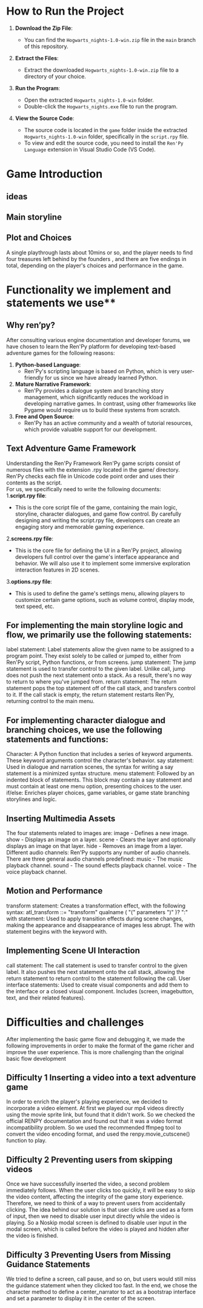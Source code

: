 # How to Run the Project

1. **Download the Zip File**:
   - You can find the `Hogwarts_nights-1.0-win.zip` file in the `main` branch of this repository.

2. **Extract the Files**:
   - Extract the downloaded `Hogwarts_nights-1.0-win.zip` file to a directory of your choice.

3. **Run the Program**:
   - Open the extracted `Hogwarts_nights-1.0-win` folder.
   - Double-click the `Hogwarts_nights.exe` file to run the program.
4. **View the Source Code**:
   - The source code is located in the `game` folder inside the extracted `Hogwarts_nights-1.0-win` folder, specifically in the `script.rpy` file.
   - To view and edit the source code, you need to install the `Ren'Py Language` extension in Visual Studio Code (VS Code).
# Game Introduction
## ideas
## Main storyline
## Plot and Choices
A single playthrough lasts about 10mins or so, and the player needs to find four treasures left behind by the founders , and there are five endings in total, depending on the player's choices and performance in the game.
# Functionality we implement and statements we use**
## Why ren’py?
After consulting various engine documentation and developer forums, we have chosen to learn the Ren'Py platform for developing text-based adventure games for the following reasons:
1. **Python-based Language**:
   - Ren'Py's scripting language is based on Python, which is very user-friendly for us since we have already learned Python.
3. **Mature Narrative Framework**:
   - Ren'Py provides a dialogue system and branching story management, which significantly reduces the workload in developing narrative games. In contrast, using other frameworks like Pygame would require us to build these systems from scratch.
5. **Free and Open Source**:
   - Ren'Py has an active community and a wealth of tutorial resources, which provide valuable support for our development.

##  Text Adventure Game Framework
Understanding the Ren'Py Framework
Ren'Py game scripts consist of numerous files with the extension .rpy located in the game/ directory. Ren'Py checks each file in Unicode code point order and uses their contents as the script.  
For us, we specifically need to write the following documents:  
1.**script.rpy file**:
 - This is the core script file of the game, containing the main logic, storyline, character dialogues, and game flow control. By carefully designing and writing the script.rpy file, developers can create an engaging story and memorable gaming experience.

2.**screens.rpy file**:
 - This is the core file for defining the UI in a Ren'Py project, allowing developers full control over the game's interface appearance and behavior. We will also use it to implement some immersive exploration interaction features in 2D scenes.

3.**options.rpy file**:
  - This is used to define the game's settings menu, allowing players to customize certain game options, such as volume control, display mode, text speed, etc.  

## For implementing the main storyline logic and flow, we primarily use the following statements:
label statement: Label statements allow the given name to be assigned to a program point. They exist solely to be called or jumped to, either from Ren'Py script, Python functions, or from screens.
jump statement: The jump statement is used to transfer control to the given label. Unlike call, jump does not push the next statement onto a stack. As a result, there's no way to return to where you've jumped from.
return statement: The return statement pops the top statement off of the call stack, and transfers control to it. If the call stack is empty, the return statement restarts Ren'Py, returning control to the main menu.
 
## For implementing character dialogue and branching choices, we use the following statements and functions:
Character: A Python function that includes a series of keyword arguments. These keyword arguments control the character's behavior.
say statement: Used in dialogue and narration scenes, the syntax for writing a say statement is a minimized syntax structure.
menu statement: Followed by an indented block of statements. This block may contain a say statement and must contain at least one menu option, presenting choices to the user.
if/else: Enriches player choices, game variables, or game state branching storylines and logic.

## Inserting Multimedia Assets
The four statements related to images are:
image - Defines a new image.
show - Displays an image on a layer.
scene - Clears the layer and optionally displays an image on that layer.
hide - Removes an image from a layer.
Different audio channels:
Ren'Py supports any number of audio channels. There are three general audio channels predefined:
music - The music playback channel.
sound - The sound effects playback channel.
voice - The voice playback channel.

## Motion and Performance
transform statement: Creates a transformation effect, with the following syntax:
atl_transform ::= "transform" qualname ( "(" parameters ")" )? ":"
with statement: Used to apply transition effects during scene changes, making the appearance and disappearance of images less abrupt. The with statement begins with the keyword with.

## Implementing Scene UI Interaction
call statement: The call statement is used to transfer control to the given label. It also pushes the next statement onto the call stack, allowing the return statement to return control to the statement following the call.
User interface statements: Used to create visual components and add them to the interface or a closed visual component. Includes (screen, imagebutton, text, and their related features).

# Difficulties and challenges
After implementing the basic game flow and debugging it, we made the following improvements in order to make the format of the game richer and improve the user experience.
This is more challenging than the original basic flow development

## Difficulty 1 Inserting a video into a text adventure game
In order to enrich the player's playing experience, we decided to incorporate a video element. At first we played our mp4 videos directly using the movie sprite link, but found that it didn't work.
So we checked the official RENPY documentation and found out that it was a video format incompatibility problem. So we used the recommended ffmpeg tool to convert the video encoding format, and used the renpy.movie_cutscene() function to play.

## Difficulty 2 Preventing users from skipping videos
Once we have successfully inserted the video, a second problem immediately follows. When the user clicks too quickly, it will be easy to skip the video content, affecting the integrity of the game story experience. Therefore, we need to think of a way to prevent users from accidentally clicking.
The idea behind our solution is that user clicks are used as a form of input, then we need to disable user input directly while the video is playing. So a Noskip modal screen is defined to disable user input in the modal screen, which is called before the video is played and hidden after the video is finished.

## Difficulty 3 Preventing Users from Missing Guidance Statements
We tried to define a screen, call pause, and so on, but users would still miss the guidance statement when they clicked too fast. In the end, we chose the character method to define a center_narrator to act as a bootstrap interface and set a parameter to display it in the center of the screen.
